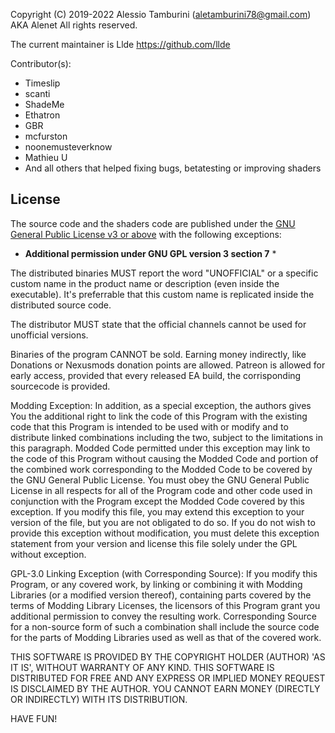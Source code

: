 Copyright (C) 2019-2022 Alessio Tamburini (aletamburini78@gmail.com) AKA Alenet
All rights reserved.

The current maintainer is Llde https://github.com/llde

Contributor(s):
 - Timeslip
 - scanti
 - ShadeMe
 - Ethatron
 - GBR
 - mcfurston
 - noonemusteverknow
 - Mathieu U
 - And all others that helped fixing bugs, betatesting or improving shaders

##  License
The source code and the shaders code are published under the [GNU General Public License v3 or above](COPYING.txt) with the following exceptions:
* **Additional permission under GNU GPL version 3 section 7** *

The distributed binaries MUST report the word "UNOFFICIAL" or a specific custom name in the product name or description (even inside the executable). It's preferrable that this custom name is replicated inside the distributed source code.

The distributor MUST state that the official channels cannot be used for unofficial versions.

Binaries of the program CANNOT be sold. Earning money indirectly, like Donations or Nexusmods donation points are allowed. Patreon is allowed for early access, provided that every released EA build, the corrisponding sourcecode is provided.

Modding Exception:
In addition, as a special exception, the authors gives You the additional right to link the code of this Program with the existing code that this Program is intended to be used with or modify and to distribute linked combinations including the two, subject to the limitations in this paragraph. Modded Code permitted under this exception may link to the code of this Program without causing the Modded Code and portion of the combined work corresponding to the Modded Code to be covered by the GNU General Public License. You must obey the GNU General Public License in all respects for all of the Program code and other code used in conjunction with the Program except the Modded Code covered by this exception. If you modify this file, you may extend this exception to your version of the file, but you are not obligated to do so. If you do not wish to provide this exception without modification, you must delete this exception statement from your version and license this file solely under the GPL without exception.

GPL-3.0 Linking Exception (with Corresponding Source):
If you modify this Program, or any covered work, by linking or combining it with Modding Libraries (or a modified version thereof), containing parts covered by the terms of Modding Library Licenses, the licensors of this Program grant you additional permission to convey the resulting work. Corresponding Source for a non-source form of such a combination shall include the source code for the parts of Modding Libraries used as well as that of the covered work.

THIS SOFTWARE IS PROVIDED BY THE COPYRIGHT HOLDER (AUTHOR) 'AS IT IS', WITHOUT WARRANTY OF ANY KIND.
THIS SOFTWARE IS DISTRIBUTED FOR FREE AND ANY EXPRESS OR IMPLIED MONEY REQUEST IS DISCLAIMED BY THE AUTHOR. YOU CANNOT EARN MONEY (DIRECTLY OR INDIRECTLY) WITH ITS DISTRIBUTION.

HAVE FUN!
